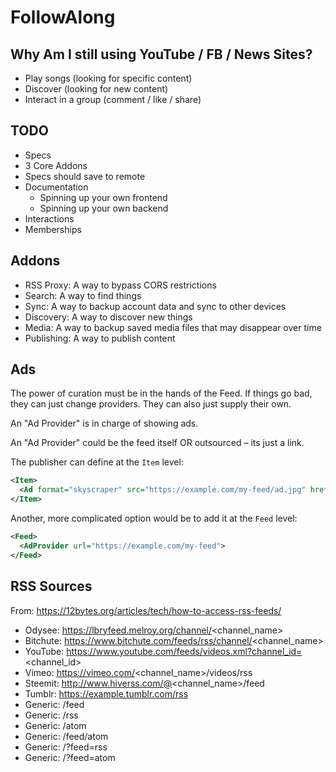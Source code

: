 # FollowAlong

## Why Am I still using YouTube / FB / News Sites?

- Play songs (looking for specific content)
- Discover (looking for new content)
- Interact in a group (comment / like / share)

## TODO

- Specs
- 3 Core Addons
- Specs should save to remote
- Documentation
  - Spinning up your own frontend
  - Spinning up your own backend
- Interactions
- Memberships

## Addons

- RSS Proxy: A way to bypass CORS restrictions
- Search: A way to find things
- Sync: A way to backup account data and sync to other devices
- Discovery: A way to discover new things
- Media: A way to backup saved media files that may disappear over time
- Publishing: A way to publish content

## Ads

The power of curation must be in the hands of the Feed. If things go bad, they can just change providers. They can also just supply their own.

An "Ad Provider" is in charge of showing ads.

An "Ad Provider" could be the feed itself OR outsourced – its just a link.

The publisher can define at the `Item` level:

```xml
<Item>
  <Ad format="skyscraper" src="https://example.com/my-feed/ad.jpg" href="httsp://example.com">
</Item>
```

Another, more complicated option would be to add it at the `Feed` level:

```xml
<Feed>
  <AdProvider url="https://example.com/my-feed">
</Feed>
```

## RSS Sources

From: https://12bytes.org/articles/tech/how-to-access-rss-feeds/

- Odysee: https://lbryfeed.melroy.org/channel/<channel_name>
- Bitchute: https://www.bitchute.com/feeds/rss/channel/<channel_name>
- YouTube: https://www.youtube.com/feeds/videos.xml?channel_id=<channel_id>
- Vimeo: https://vimeo.com/<channel_name>/videos/rss
- Steemit: http://www.hiverss.com/@<channel_name>/feed
- Tumblr: https://example.tumblr.com/rss
- Generic: /feed
- Generic: /rss
- Generic: /atom
- Generic: /feed/atom
- Generic: /?feed=rss
- Generic: /?feed=atom
